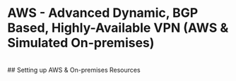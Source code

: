 # AWS - Advanced Dynamic, BGP Based, Highly-Available VPN (AWS & Simulated On-premises)
<br />
## Setting up AWS & On-premises Resources
